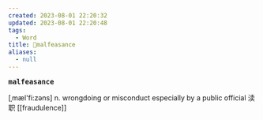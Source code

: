 ```yaml
---
created: 2023-08-01 22:20:32
updated: 2023-08-01 22:20:48
tags:
  - Word
title: 📖malfeasance
aliases:
  - null
---
```


<pre><strong>malfeasance</strong></pre>
[ˌmæl'fi:zəns]
n. wrongdoing or misconduct especially by a public official 渎职
[[fraudulence]]
